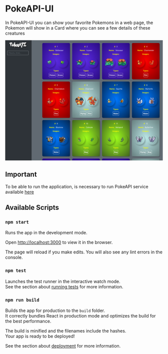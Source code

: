 # PokeAPI-UI
In PokeAPI-UI you can show your favorite Pokemons in a web page, the Pokemon will show in a Card where you can see a few details of these creatures

![UI](https://github.com/Dnel93/PokeAPI-UI/blob/master/public/UI.png)

## Important
To be able to run the application, is necessary to run PokeAPI service available [here](https://github.com/Dnel93/PokeAPI)

## Available Scripts
### `npm start`
Runs the app in the development mode.

Open [http://localhost:3000](http://localhost:3000) to view it in the browser.

The page will reload if you make edits.
You will also see any lint errors in the console.

### `npm test`
Launches the test runner in the interactive watch mode.<br />
See the section about [running tests](https://facebook.github.io/create-react-app/docs/running-tests) for more information.

### `npm run build`
Builds the app for production to the `build` folder.<br />
It correctly bundles React in production mode and optimizes the build for the best performance.

The build is minified and the filenames include the hashes.<br />
Your app is ready to be deployed!

See the section about [deployment](https://facebook.github.io/create-react-app/docs/deployment) for more information.
